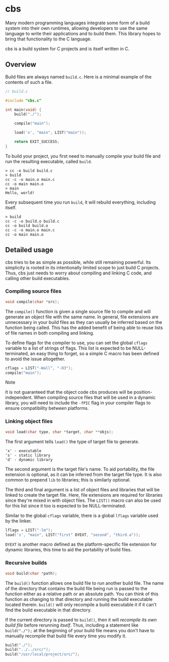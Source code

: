 # cbs

Many modern programming languages integrate some form of a build system into their own runtimes, allowing developers to use the same language to write their applications and to build them. This library hopes to bring that functionality to the C language.

cbs is a build system for C projects and is itself written in C.

## Overview

Build files are always named `build.c`. Here is a minimal example of the contents of such a file.

```c
// build.c

#include "cbs.c"

int main(void) {
    build("./");

    compile("main");

    load('x', "main", LIST("main"));

    return EXIT_SUCCESS;
}
```

To build your project, you first need to manually compile your build file and run the resulting executable, called `build`.

```console
> cc -o build build.c
> build
cc -c -o main.o main.c
cc -o main main.o
> main
Hello, world!
```

Every subsequent time you run `build`, it will rebuild everything, including itself.

```console
> build
cc -c -o build.o build.c                                                                                                                            
cc -o build build.o
cc -c -o main.o main.c
cc -o main main.o
```

## Detailed usage
cbs tries to be as simple as possible, while still remaining powerful. Its simplicity is rooted in its intentionally limited scope to just build C projects. Thus, cbs just needs to worry about compiling and linking C code, and calling other build executables.

### Compiling source files

```c
void compile(char *src);
```

The `compile()` function is given a single source file to compile and will generate an object file with the same name. In general, file extensions are unnecessary in your build files as they can usually be inferred based on the function being called. This has the added benefit of being able to reuse lists of file names in both compiling and linking.

To define flags for the compiler to use, you can set the global `cflags` variable to a list of strings of flags. This list is expected to be NULL-terminated, an easy thing to forget, so a simple C macro has been defined to avoid the issue altogether.

```c
cflags = LIST("-Wall", "-O3");
compile("main");
```

> [!NOTE]
> It is not guaranteed that the object code cbs produces will be position-independent. When compiling source files that will be used in a dynamic library, you will need to include the `-fPIC` flag in your compiler flags to ensure compatibility between platforms.

### Linking object files

```c
void load(char type, char *target, char **objs);
```

The first argument tells `load()` the type of target file to generate.

```
'x' - executable
's' - static library
'd' - dynamic library
```

The second argument is the target file's name. To aid portability, the file extension is optional, as it can be inferred from the target file type. It is also common to prepend `lib` to libraries; this is similarly optional.

The third and final argument is a list of object files and libraries that will be linked to create the target file. Here, file extensions are required for libraries since they're mixed in with object files. The `LIST()` macro can also be used for this list since it too is expected to be NULL-terminated.

Similar to the global `cflags` variable, there is a global `lflags` variable used by the linker.

```c
lflags = LIST("-lm");
load('s', "main", LIST("first" DYEXT, "second", "third.a"));
```

`DYEXT` is another macro defined as the platform-specific file extension for dynamic libraries, this time to aid the portability of build files.

### Recursive builds

```c
void build(char *path);
```

The `build()` function allows one build file to run another build file. The name of the directory that contains the build file being run is passed to the function either as a relative path or an absolute path. You can think of this function as changing to that directory and running the build executable located therein. `build()` will only recompile a build executable it if it can't find the build executable in that directory.

If the current directory is passed to `build()`, then it will *recompile its own build file* before rerunning *itself*. Thus, including a statement like `build("./");` at the beginning of your build file means you don't have to manually recompile that build file every time you modify it.

```c
build("./");
build("../../src/");
build("/usr/local/project/src/");
```
